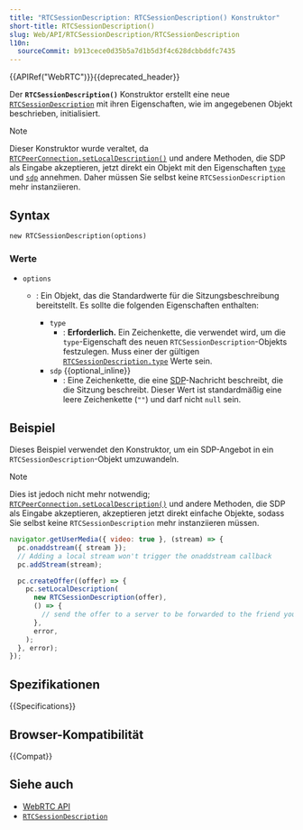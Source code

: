 ```yaml
---
title: "RTCSessionDescription: RTCSessionDescription() Konstruktor"
short-title: RTCSessionDescription()
slug: Web/API/RTCSessionDescription/RTCSessionDescription
l10n:
  sourceCommit: b913cece0d35b5a7d1b5d3f4c628dcbbddfc7435
---
```


{{APIRef("WebRTC")}}{{deprecated_header}}

Der **`RTCSessionDescription()`** Konstruktor erstellt eine neue
[`RTCSessionDescription`](/de/docs/Web/API/RTCSessionDescription) mit ihren Eigenschaften, wie im angegebenen Objekt beschrieben, initialisiert.

> [!NOTE]
> Dieser Konstruktor wurde veraltet, da
> [`RTCPeerConnection.setLocalDescription()`](/de/docs/Web/API/RTCPeerConnection/setLocalDescription) und andere Methoden, die SDP als Eingabe akzeptieren, jetzt direkt ein Objekt mit den Eigenschaften [`type`](/de/docs/Web/API/RTCSessionDescription/type) und [`sdp`](/de/docs/Web/API/RTCSessionDescription/sdp) annehmen. Daher müssen Sie selbst keine `RTCSessionDescription` mehr instanziieren.

## Syntax

```js-nolint
new RTCSessionDescription(options)
```

### Werte

- `options`

  - : Ein Objekt, das die Standardwerte für die Sitzungsbeschreibung bereitstellt. Es sollte die folgenden Eigenschaften enthalten:

    - `type`
      - : **Erforderlich.** Ein Zeichenkette, die verwendet wird, um die `type`-Eigenschaft des neuen `RTCSessionDescription`-Objekts festzulegen. Muss einer der gültigen [`RTCSessionDescription.type`](/de/docs/Web/API/RTCSessionDescription/type) Werte sein.
    - `sdp` {{optional_inline}}
      - : Eine Zeichenkette, die eine [SDP](/de/docs/Glossary/SDP)-Nachricht beschreibt, die die Sitzung beschreibt. Dieser Wert ist standardmäßig eine leere Zeichenkette (`""`) und darf nicht `null` sein.

## Beispiel

Dieses Beispiel verwendet den Konstruktor, um ein SDP-Angebot in ein
`RTCSessionDescription`-Objekt umzuwandeln.

> [!NOTE]
> Dies ist jedoch nicht mehr notwendig;
> [`RTCPeerConnection.setLocalDescription()`](/de/docs/Web/API/RTCPeerConnection/setLocalDescription) und andere Methoden, die SDP als Eingabe akzeptieren, akzeptieren jetzt direkt einfache Objekte, sodass Sie selbst keine `RTCSessionDescription` mehr instanziieren müssen.

```js
navigator.getUserMedia({ video: true }, (stream) => {
  pc.onaddstream({ stream });
  // Adding a local stream won't trigger the onaddstream callback
  pc.addStream(stream);

  pc.createOffer((offer) => {
    pc.setLocalDescription(
      new RTCSessionDescription(offer),
      () => {
        // send the offer to a server to be forwarded to the friend you're calling.
      },
      error,
    );
  }, error);
});
```

## Spezifikationen

{{Specifications}}

## Browser-Kompatibilität

{{Compat}}

## Siehe auch

- [WebRTC API](/de/docs/Web/API/WebRTC_API)
- [`RTCSessionDescription`](/de/docs/Web/API/RTCSessionDescription)

